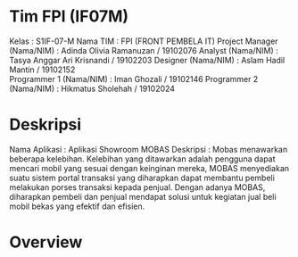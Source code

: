 # Tim FPI (IF07M)
Kelas				: S1IF-07-M
Nama TIM			: FPI (FRONT PEMBELA IT)
Project Manager (Nama/NIM)	: Adinda Olivia Ramanuzan / 19102076
Analyst (Nama/NIM)		: Tasya Anggar Ari Krisnandi / 19102203
Designer (Nama/NIM)		: Aslam Hadil Mantin  / 19102152	
Programmer 1 (Nama/NIM)	: Iman Ghozali / 19102146
Programmer 2 (Nama/NIM)	: Hikmatus Sholehah / 19102024

# Deskripsi
Nama Aplikasi : Aplikasi Showroom MOBAS
Deskripsi : Mobas menawarkan beberapa kelebihan. Kelebihan yang ditawarkan adalah pengguna dapat mencari mobil yang sesuai dengan keinginan mereka, MOBAS menyediakan suatu sistem portal transaksi yang diharapkan dapat membantu pembeli melakukan porses transaksi kepada penjual. Dengan adanya MOBAS, diharapkan pembeli dan penjual mendapat solusi untuk kegiatan jual beli mobil bekas yang efektif dan efisien.

# Overview
